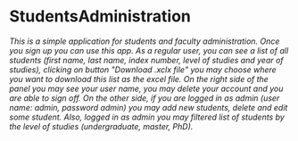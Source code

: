 # StudentsAdministration

*This is a simple application for students and faculty administration. Once you sign up you can use this app. As a regular user, you can see a list of all students (first name, last name, index number, level of studies and year of studies), clicking on button "Download .xclx file" you may choose where you want to download this list as the excel file. On the right side of the panel you may see your user name, you may delete your account and you are able to sign off. 
On the other side, if you are logged in as admin (user name: admin, password admin) you may add new students, delete and edit some student. Also, logged in as admin you may filtered list of students by the level of studies (undergraduate, master, PhD).*
